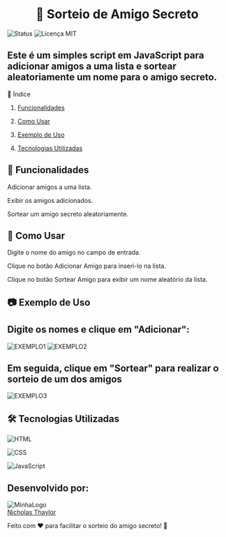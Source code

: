 <h1 align="center"> 🎉 Sorteio de Amigo Secreto</h1>

![Status](https://img.shields.io/badge/Status-Ativo-brightgreen)
![Licença MIT](https://img.shields.io/badge/license-MIT-green)

<h2> Este é um simples script em JavaScript para adicionar amigos a uma lista e sortear aleatoriamente um nome para o amigo secreto. </h2>

📖 Índice

1. [Funcionalidades](#-funcionalidades)

2. [Como Usar](#-como-usar)

3. [Exemplo de Uso](#-exemplo-de-uso)

4. [Tecnologias Utilizadas](#-tecnologias-utilizadas)



<h2> 📌 Funcionalidades </h2>

Adicionar amigos a uma lista.

Exibir os amigos adicionados.

Sortear um amigo secreto aleatoriamente.

<h2> 🚀 Como Usar </h2>

Digite o nome do amigo no campo de entrada.

Clique no botão Adicionar Amigo para inseri-lo na lista.

Clique no botão Sortear Amigo para exibir um nome aleatório da lista.

<h2> 📷 Exemplo de Uso </h2>
<h2> Digite os nomes e clique em "Adicionar":</h2>

![EXEMPLO1](https://github.com/user-attachments/assets/984f27f6-054f-4430-8297-4ab7db683946)
![EXEMPLO2](https://github.com/user-attachments/assets/5558e1ae-822b-4915-a389-e031037765e1)

<h2>Em seguida, clique em "Sortear" para realizar o sorteio de um dos amigos</h2>

![EXEMPLO3](https://github.com/user-attachments/assets/e4754d44-6230-4348-9876-2a1764861759)


<h2> 🛠️ Tecnologias Utilizadas</h2>

![HTML](https://img.shields.io/badge/HTML5-E34F26?style=for-the-badge&logo=html5&logoColor=white)

![CSS](https://img.shields.io/badge/CSS3-1572B6?style=for-the-badge&logo=css3&logoColor=white)

![JavaScript](https://img.shields.io/badge/JavaScript-F7DF1E?style=for-the-badge&logo=javascript&logoColor=black)

<h2>Desenvolvido por:</h2>

![MinhaLogo](https://github.com/user-attachments/assets/753bd1d0-4ab7-40b2-9e51-8415c6bae3cd)  
[Nicholas Thaylor](https://github.com/NiikeBR)


Feito com ❤️ para facilitar o sorteio do amigo secreto! 🎁


